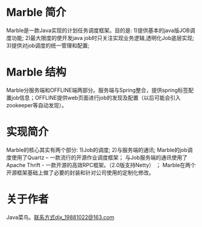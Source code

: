 # Marble 简介
Marble是一款Java实现的计划任务调度框架。目的是:
1)提供基本的java版JOB调度功能; 
2)最大限度的使开发java job时只关注实现业务逻辑,透明化Job底层实现; 
3)提供对job调度的统一管理和配置;

# Marble 结构
Marble分服务端和OFFLINE端两部分。服务端与Spring整合，提供spring标签配置job信息；OFFLINE提供web页面进行job的发现及配置（以后可能会引入zookeeper等自动发现）。

# 实现简介
Marble的核心其实有两个部分: 1)Job的调度; 2)与服务端的通讯;
Marble的job调度使用了Quartz – 一款流行的开源作业调度框架；
与Job服务端的通讯使用了Apache Thrift - 一款开源的高效RPC框架。（2.0版支持Netty） ；
Marble在两个开源框架基础上做了必要的封装和针对公司使用的定制化修改。

# 关于作者
Java菜鸟。联系方式djx_19881022@163.com
